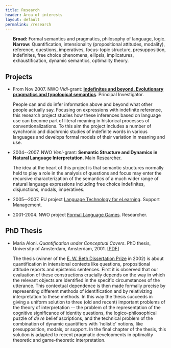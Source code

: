 ```yaml
---
title: Research
header: Area of interests
layout: default
permalink: /research
---
```


<ul>
  <li style="list-style: none">
    <strong>Broad:</strong> Formal semantics and pragmatics,
    philosophy of language, logic.
  </li>
  <li style="list-style: none">
    <strong>Narrow:</strong> Quantification, intensionality
    (propositional attitudes, modality), reference,
    questions, imperatives, focus-topic structure,
    presupposition, indefinites, free choice phenomena, ellipsis, implicatures, exhaustification, dynamic
    semantics, optimality theory.
  </li>
</ul>
<h2>
  Projects
</h2>
<ul>
  <li>
    <p>
      From Nov 2007. NWO <em>Vidi</em>-grant:
      <a href="Indefinites/index.html"><strong>Indefinites and beyond. Evolutionary pragmatics and typological semantics</strong></a>.
      Principal Investigator.
    </p>
    <p>
      People can and do infer information above and beyond what other people actually say.  Focusing on expressions with indefinite reference, this research project studies how these inferences based on language use can become part of literal meaning in historical processes of conventionalizations.
      To this aim the project includes a number of synchronic and diachronic studies of indefinite words in various languages and  develops formal models of their variation in meaning and use.
    </p>
  </li>
  <li>
    <p>
      2004--2007. NWO <em>Veni</em>-grant:
      <strong>Semantic Structure and Dynamics in Natural
      Language Interpretation</strong>. Main Researcher.
    </p>
    <p>
      The idea at the heart of this project is that semantic
      structures normally held to play a role in the analysis
      of questions and focus may enter the recursive
      characterization of the semantics of a much wider range
      of natural language expressions including free choice
      indefinites, disjunctions, modals, imperatives.
    </p>
  </li>
  <li>
    <p>
      2005--2007. EU project <a href=
        "http://www.let.uu.nl/lt4el/">Language Technology for
      eLearning</a>. Support Management.
    </p>
  </li>
  <li>
    <p>
      2001-2004. NWO project <a href=
        "http://staff.science.uva.nl/~pdekker/GAL/">Formal
      Language Games</a>. Researcher.
    </p>
  </li>
</ul>
<h2>
  PhD Thesis
</h2>
<ul>
  <li>
    <p>
      Maria Aloni. <em>Quantification under Conceptual
      Covers</em>. PhD thesis, University of Amsterdam,
      Amsterdam, 2001. [<a href="resources/tesi.pdf">PDF</a>]
    </p>
    <p>
      The thesis (winner of the <a href=
        "http://folli.loria.fr/content/beth.php">E. W. Beth Dissertation
      Prize</a> in 2002) is about  quantification
      in intensional contexts like questions,
      propositional attitude reports and epistemic sentences.
      First it is observed that our evaluation of these
      constructions crucially depends on the way in which the
      relevant objects are identified in the specific
      circumstances of the utterance. This contextual
      dependence is then made formally precise by
      representing different methods of identification and by
      relativizing interpretation to these methods. In this
      way the thesis succeeds in giving a uniform solution to
      three (old and recent) important problems of the theory
      of interpretation -- the problem of the representation
      of the cognitive significance of identity questions,
      the logico-philosophical puzzle of <em>de re</em>
      belief ascriptions, and the technical problem of the
      combination of dynamic quantifiers with `holistic'
      notions, like presupposition, modals, or support. In
      the final chapter of the thesis, this solution is
      adapted to recent pragmatic developments in optimality
      theoretic and game-theoretic interpretation.
    </p>
  </li>
</ul>

